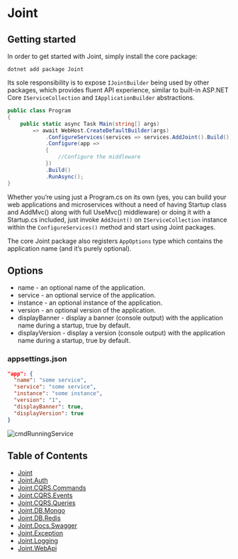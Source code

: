 # Joint

## Getting started

In order to get started with Joint, simply install the core package:

```
dotnet add package Joint
```

Its sole responsibility is to expose `IJointBuilder` being used by other packages, which provides fluent API experience, similar to built-in ASP.NET Core `IServiceCollection` and `IApplicationBuilder` abstractions.

```c#
public class Program
{
    public static async Task Main(string[] args)
        => await WebHost.CreateDefaultBuilder(args)
            .ConfigureServices(services => services.AddJoint().Build())
            .Configure(app =>
            {
                //Configure the middleware
            })
            .Build()
            .RunAsync();
}
```

Whether you’re using just a Program.cs on its own (yes, you can build your web applications and microservices without a need of having Startup class and AddMvc() along with full UseMvc() middleware) or doing it with a Startup.cs included, just invoke `AddJoint()` on `IServiceCollection` instance within the `ConfigureServices()` method and start using Joint packages.

The core Joint package also registers `AppOptions` type which contains the application name (and it’s purely optional).

## Options

- name - an optional name of the application.
- service - an optional service of the application.
- instance - an optional instance of the application.
- version - an optional version of the application.
- displayBanner - display a banner (console output) with the application name during a startup, true by default.
- displayVersion - display a version (console output) with the application name during a startup, true by default.

### appsettings.json

```json
"app": {
  "name": "some service",
  "service": "some service",
  "instance": "some instance",
  "version": "1",
  "displayBanner": true,
  "displayVersion": true
}
```

![cmdRunningService][image1]

## Table of Contents

- [Joint](https://github.com/flapek/Joint)
- [Joint.Auth](https://github.com/flapek/Joint.Auth)
- [Joint.CQRS.Commands](https://github.com/flapek/Joint.CQRS.Commands)
- [Joint.CQRS.Events](https://github.com/flapek/Joint.CQRS.Events)
- [Joint.CQRS.Queries](https://github.com/flapek/Joint.CQRS.Queries)
- [Joint.DB.Mongo](https://github.com/flapek/Joint.DB.Mongo)
- [Joint.DB.Redis](https://github.com/flapek/Joint.DB.Redis)
- [Joint.Docs.Swagger](https://github.com/flapek/Joint.Docs.Swagger)
- [Joint.Exception](https://github.com/flapek/Joint.Exception)
- [Joint.Logging](https://github.com/flapek/Joint.Logging)
- [Joint.WebApi](https://github.com/flapek/Joint.WebApi)

[image1]: https://github.com/flapek/Joint/blob/master/Resources/cmdRunningService.png
